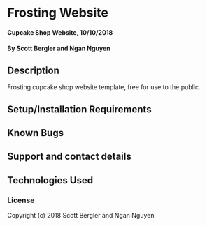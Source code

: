 # Frosting Website

#### Cupcake Shop Website, 10/10/2018

#### By Scott Bergler and Ngan Nguyen

## Description

Frosting cupcake shop website template, free for use to the public.

## Setup/Installation Requirements

## Known Bugs

## Support and contact details

## Technologies Used

### License

Copyright (c) 2018 Scott Bergler and Ngan Nguyen
